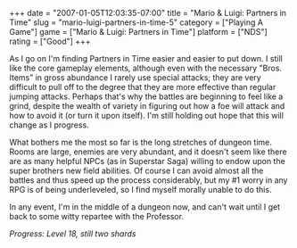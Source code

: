 +++
date = "2007-01-05T12:03:35-07:00"
title = "Mario & Luigi: Partners in Time"
slug = "mario-luigi-partners-in-time-5"
category = ["Playing A Game"]
game = ["Mario & Luigi: Partners in Time"]
platform = ["NDS"]
rating = ["Good"]
+++

As I go on I'm finding Partners in Time easier and easier to put down.  I still like the core gameplay elements, although even with the necessary "Bros. Items" in gross abundance I rarely use special attacks; they are very difficult to pull off to the degree that they are more effective than regular jumping attacks.  Perhaps that's why the battles are beginning to feel like a grind, despite the wealth of variety in figuring out how a foe will attack and how to avoid it (or turn it upon itself).  I'm still holding out hope that this will change as I progress.

What bothers me the most so far is the long stretches of dungeon time.  Rooms are large, enemies are very abundant, and it doesn't seem like there are as many helpful NPCs (as in Superstar Saga) willing to endow upon the super brothers new field abilities.  Of course I can avoid almost all the battles and thus speed up the process considerably, but my #1 worry in any RPG is of being underleveled, so I find myself morally unable to do this.

In any event, I'm in the middle of a dungeon now, and can't wait until I get back to some witty repartee with the Professor.

<i>Progress: Level 18, still two shards</i>
